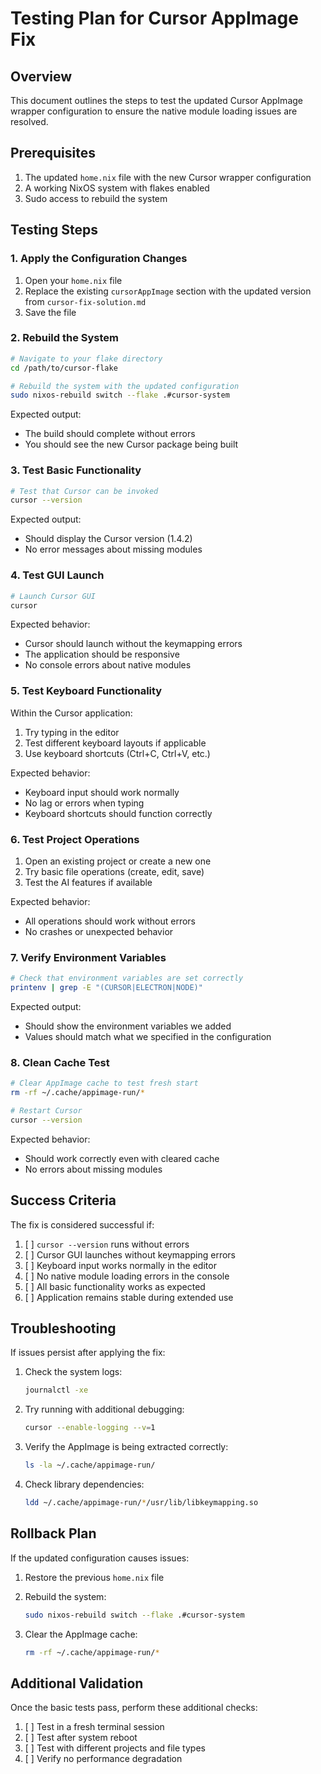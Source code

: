 # Testing Plan for Cursor AppImage Fix

## Overview

This document outlines the steps to test the updated Cursor AppImage wrapper configuration to ensure the native module loading issues are resolved.

## Prerequisites

1. The updated `home.nix` file with the new Cursor wrapper configuration
2. A working NixOS system with flakes enabled
3. Sudo access to rebuild the system

## Testing Steps

### 1. Apply the Configuration Changes

1. Open your `home.nix` file
2. Replace the existing `cursorAppImage` section with the updated version from `cursor-fix-solution.md`
3. Save the file

### 2. Rebuild the System

```bash
# Navigate to your flake directory
cd /path/to/cursor-flake

# Rebuild the system with the updated configuration
sudo nixos-rebuild switch --flake .#cursor-system
```

Expected output:
- The build should complete without errors
- You should see the new Cursor package being built

### 3. Test Basic Functionality

```bash
# Test that Cursor can be invoked
cursor --version
```

Expected output:
- Should display the Cursor version (1.4.2)
- No error messages about missing modules

### 4. Test GUI Launch

```bash
# Launch Cursor GUI
cursor
```

Expected behavior:
- Cursor should launch without the keymapping errors
- The application should be responsive
- No console errors about native modules

### 5. Test Keyboard Functionality

Within the Cursor application:
1. Try typing in the editor
2. Test different keyboard layouts if applicable
3. Use keyboard shortcuts (Ctrl+C, Ctrl+V, etc.)

Expected behavior:
- Keyboard input should work normally
- No lag or errors when typing
- Keyboard shortcuts should function correctly

### 6. Test Project Operations

1. Open an existing project or create a new one
2. Try basic file operations (create, edit, save)
3. Test the AI features if available

Expected behavior:
- All operations should work without errors
- No crashes or unexpected behavior

### 7. Verify Environment Variables

```bash
# Check that environment variables are set correctly
printenv | grep -E "(CURSOR|ELECTRON|NODE)"
```

Expected output:
- Should show the environment variables we added
- Values should match what we specified in the configuration

### 8. Clean Cache Test

```bash
# Clear AppImage cache to test fresh start
rm -rf ~/.cache/appimage-run/*

# Restart Cursor
cursor --version
```

Expected behavior:
- Should work correctly even with cleared cache
- No errors about missing modules

## Success Criteria

The fix is considered successful if:

1. [ ] `cursor --version` runs without errors
2. [ ] Cursor GUI launches without keymapping errors
3. [ ] Keyboard input works normally in the editor
4. [ ] No native module loading errors in the console
5. [ ] All basic functionality works as expected
6. [ ] Application remains stable during extended use

## Troubleshooting

If issues persist after applying the fix:

1. Check the system logs:
   ```bash
   journalctl -xe
   ```

2. Try running with additional debugging:
   ```bash
   cursor --enable-logging --v=1
   ```

3. Verify the AppImage is being extracted correctly:
   ```bash
   ls -la ~/.cache/appimage-run/
   ```

4. Check library dependencies:
   ```bash
   ldd ~/.cache/appimage-run/*/usr/lib/libkeymapping.so
   ```

## Rollback Plan

If the updated configuration causes issues:

1. Restore the previous `home.nix` file
2. Rebuild the system:
   ```bash
   sudo nixos-rebuild switch --flake .#cursor-system
   ```

3. Clear the AppImage cache:
   ```bash
   rm -rf ~/.cache/appimage-run/*
   ```

## Additional Validation

Once the basic tests pass, perform these additional checks:

1. [ ] Test in a fresh terminal session
2. [ ] Test after system reboot
3. [ ] Test with different projects and file types
4. [ ] Verify no performance degradation
